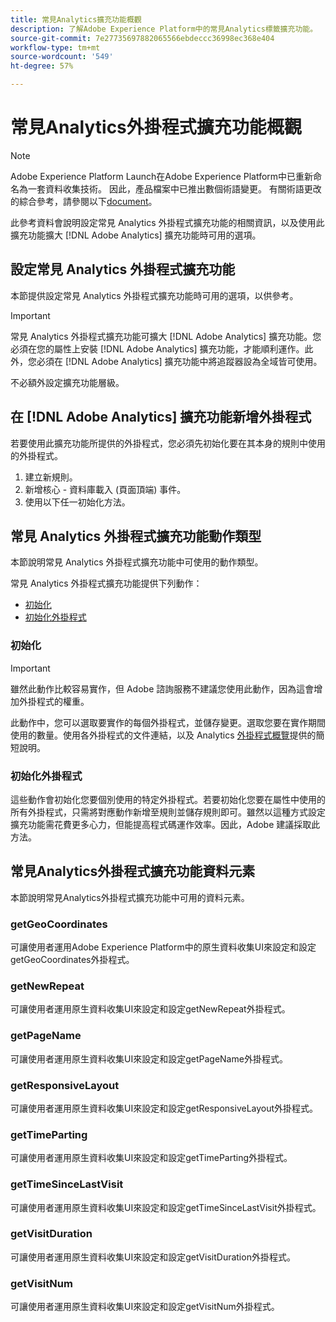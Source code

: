 ```yaml
---
title: 常見Analytics擴充功能概觀
description: 了解Adobe Experience Platform中的常見Analytics標籤擴充功能。
source-git-commit: 7e27735697882065566ebdeccc36998ec368e404
workflow-type: tm+mt
source-wordcount: '549'
ht-degree: 57%

---
```


# 常見Analytics外掛程式擴充功能概觀

>[!NOTE]
>
>Adobe Experience Platform Launch在Adobe Experience Platform中已重新命名為一套資料收集技術。 因此，產品檔案中已推出數個術語變更。 有關術語更改的綜合參考，請參閱以下[document](../../../term-updates.md)。

此參考資料會說明設定常見 Analytics 外掛程式擴充功能的相關資訊，以及使用此擴充功能擴大 [!DNL Adobe Analytics] 擴充功能時可用的選項。

## 設定常見 Analytics 外掛程式擴充功能

本節提供設定常見 Analytics 外掛程式擴充功能時可用的選項，以供參考。

>[!IMPORTANT]
>
>常見 Analytics 外掛程式擴充功能可擴大 [!DNL Adobe Analytics] 擴充功能。您必須在您的屬性上安裝 [!DNL Adobe Analytics] 擴充功能，才能順利運作。此外，您必須在 [!DNL Adobe Analytics] 擴充功能中將追蹤器設為全域皆可使用。

不必額外設定擴充功能層級。

## 在 [!DNL Adobe Analytics] 擴充功能新增外掛程式

若要使用此擴充功能所提供的外掛程式，您必須先初始化要在其本身的規則中使用的外掛程式。

1. 建立新規則。
1. 新增核心 - 資料庫載入 (頁面頂端) 事件。
1. 使用以下任一初始化方法。

## 常見 Analytics 外掛程式擴充功能動作類型

本節說明常見 Analytics 外掛程式擴充功能中可使用的動作類型。

常見 Analytics 外掛程式擴充功能提供下列動作：

* [初始化](#initialize)
* [初始化外掛程式](#initialize-plugin)

### 初始化

>[!IMPORTANT]
>
>雖然此動作比較容易實作，但 Adobe 諮詢服務不建議您使用此動作，因為這會增加外掛程式的權重。

此動作中，您可以選取要實作的每個外掛程式，並儲存變更。選取您要在實作期間使用的數量。使用各外掛程式的文件連結，以及 Analytics [外掛程式概覽](https://experienceleague.adobe.com/docs/analytics/implementation/vars/plugins/impl-plugins.html)提供的簡短說明。

### 初始化外掛程式

這些動作會初始化您要個別使用的特定外掛程式。若要初始化您要在屬性中使用的所有外掛程式，只需將對應動作新增至規則並儲存規則即可。雖然以這種方式設定擴充功能需花費更多心力，但能提高程式碼運作效率。因此，Adobe 建議採取此方法。

## 常見Analytics外掛程式擴充功能資料元素

本節說明常見Analytics外掛程式擴充功能中可用的資料元素。

### getGeoCoordinates

可讓使用者運用Adobe Experience Platform中的原生資料收集UI來設定和設定getGeoCoordinates外掛程式。

### getNewRepeat

可讓使用者運用原生資料收集UI來設定和設定getNewRepeat外掛程式。

### getPageName

可讓使用者運用原生資料收集UI來設定和設定getPageName外掛程式。

### getResponsiveLayout

可讓使用者運用原生資料收集UI來設定和設定getResponsiveLayout外掛程式。

### getTimeParting

可讓使用者運用原生資料收集UI來設定和設定getTimeParting外掛程式。

### getTimeSinceLastVisit

可讓使用者運用原生資料收集UI來設定和設定getTimeSinceLastVisit外掛程式。

### getVisitDuration

可讓使用者運用原生資料收集UI來設定和設定getVisitDuration外掛程式。

### getVisitNum

可讓使用者運用原生資料收集UI來設定和設定getVisitNum外掛程式。
